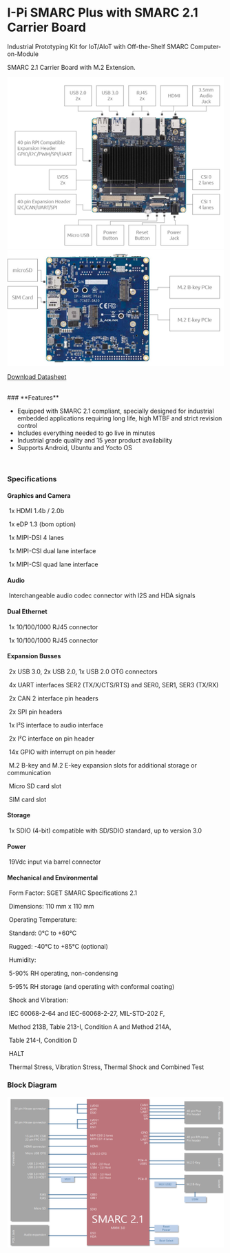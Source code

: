 I-Pi SMARC Plus with SMARC 2.1 Carrier Board 
===


Industrial Prototyping Kit for IoT/AIoT with Off-the-Shelf SMARC Computer-on-Module

SMARC 2.1 Carrier Board with M.2 Extension.

<center>
<img src="UserInterfaces.assets/I-Pi-SMARC-IMX8M-Plus-interfaces-B.jpg" /> 
<img src="UserInterfaces.assets/I-Pi-SMARC-IMX8M-Plus-interfaces-A.png" /> 
</center>


[Download Datasheet](https://hq0epm0west0us0storage.blob.core.windows.net/$web/public/SMARC/LEC-iMX8MP/documentation/ADLINK-I-Pi-IMX8M-PLUS-Datasheet.pdf)

<br>

<div class = "bullets">
### **Features**

*	Equipped with SMARC 2.1 compliant, specially designed for
industrial embedded applications requiring long life, high MTBF and
strict revision control
* Includes everything needed to go live in minutes
* Industrial grade quality and 15 year product availability
*  Supports Android, Ubuntu and Yocto OS
<br>

### **Specifications**

#### Graphics and Camera

​	1x HDMI 1.4b / 2.0b 

​    1x eDP 1.3 (bom option) 

​    1x MIPI-DSI 4 lanes  

​    1x MIPI-CSI dual lane interface  

​    1x MIPI-CSI quad lane interface 

#### **Audio**	 

​    Interchangeable audio codec connector with I2S and HDA signals 

#### **Dual Ethernet**	 

​    1x 10/100/1000 RJ45 connector 

​    1x 10/100/1000 RJ45 connector 

#### **Expansion Busses**	 

​     2x USB 3.0, 2x USB 2.0, 1x USB 2.0 OTG connectors 

​     4x UART interfaces SER2 (TX/X/CTS/RTS) and SER0, SER1, SER3 (TX/RX) 

​     2x CAN 2 interface pin headers 

​     2x SPI pin headers 

​     1x I²S interface to audio interface  

​     2x I²C interface on pin header 

​     14x GPIO with interrupt on pin header

​      M.2 B-key and M.2 E-key expansion slots for additional storage or communication

​      Micro SD card slot

​      SIM card slot

#### **Storage**	 

​      1x SDIO (4-bit) compatible with SD/SDIO standard, up to version 3.0 

#### **Power** 

​      19Vdc input via barrel connector 

#### **Mechanical and Environmental**	 

​      Form Factor: SGET SMARC Specifications 2.1 

​      Dimensions: 110 mm x 110 mm 

​      Operating Temperature:	

​            Standard: 0°C to +60°C 

​            Rugged: -40°C to +85°C (optional) 

​       Humidity:

​            5-90% RH operating, non-condensing 

​            5-95% RH storage (and operating with conformal coating) 

​       Shock and Vibration:	

​            IEC 60068-2-64 and IEC-60068-2-27, MIL-STD-202 F,  

​            Method 213B, Table 213-I, Condition A and Method 214A,  

​            Table 214-I, Condition D 

​        HALT			

​             Thermal Stress, Vibration Stress, Thermal Shock and Combined Test 



### **Block Diagram** 

<center>
<img src="CarrierIntroduction.assets/block_diagram-1616579611776.PNG"   /> 
</center>
</div>


<style>
.bullets ul li {
    list-style-type: disc;
 }
 .bullets ol li {
    list-style-type: decimal;
 }
</style>
